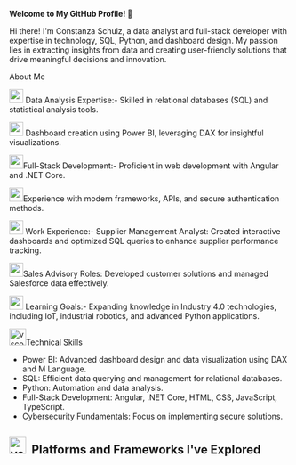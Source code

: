 ****Welcome to My GitHub Profile! 👋****

Hi there! I'm Constanza Schulz, a data analyst and full-stack developer with expertise in technology, SQL, Python, and dashboard design. My passion lies in extracting insights from data and creating user-friendly solutions that drive meaningful decisions and innovation.

About Me

<img src="https://img.icons8.com/?size=100&id=tcVVDE8f7IqB&format=png&color=000000" alt="vscode" width="25" height="25"/> Data Analysis Expertise:- Skilled in relational databases (SQL) and statistical analysis tools.

<img src="https://img.icons8.com/?size=100&id=tcVVDE8f7IqB&format=png&color=000000" alt="vscode" width="25" height="25"/> Dashboard creation using Power BI, leveraging DAX for insightful visualizations.

<img src="https://img.icons8.com/?size=100&id=tcVVDE8f7IqB&format=png&color=000000" alt="vscode" width="25" height="25"/>Full-Stack Development:- Proficient in web development with Angular and .NET Core.

<img src="https://img.icons8.com/?size=100&id=tcVVDE8f7IqB&format=png&color=000000" alt="vscode" width="25" height="25"/>Experience with modern frameworks, APIs, and secure authentication methods.

<img src="https://img.icons8.com/?size=100&id=tcVVDE8f7IqB&format=png&color=000000" alt="vscode" width="25" height="25"/> Work Experience:- Supplier Management Analyst: Created interactive dashboards and optimized SQL queries to enhance supplier performance tracking.

<img src="https://img.icons8.com/?size=100&id=tcVVDE8f7IqB&format=png&color=000000" alt="vscode" width="25" height="25"/>Sales Advisory Roles: Developed customer solutions and managed Salesforce data effectively.

<img src="https://img.icons8.com/?size=100&id=tcVVDE8f7IqB&format=png&color=000000" alt="vscode" width="25" height="25"/> Learning Goals:- Expanding knowledge in Industry 4.0 technologies, including IoT, industrial robotics, and advanced Python applications.



<img src="https://img.icons8.com/?size=100&id=kgUPwoo38Kaj&format=png&color=000000" alt="vscode" width="30" height="30"/>Technical Skills
- Power BI: Advanced dashboard design and data visualization using DAX and M Language.
- SQL: Efficient data querying and management for relational databases.
- Python: Automation and data analysis.
- Full-Stack Development: Angular, .NET Core, HTML, CSS, JavaScript, TypeScript.
- Cybersecurity Fundamentals: Focus on implementing secure solutions.


<h2> <img src="https://img.icons8.com/?size=100&id=WMvhDPZBJ9X2&format=png&color=000000" alt="vscode" width="30" height="30"/> &nbsp;Platforms and Frameworks I've Explored</h2> 



